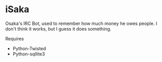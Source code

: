 iSaka
=====

Osaka's IRC Bot, used to remember how much money he owes people. 
I don't think it works, but I guess it does something.

Requires
- Python-Twisted
- Python-sqllite3
